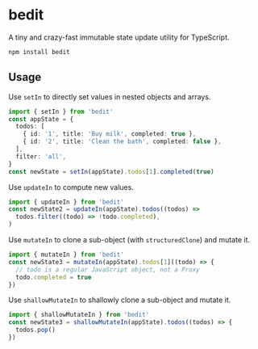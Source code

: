 # bedit

A tiny and crazy-fast immutable state update utility for TypeScript.

```sh
npm install bedit
```

## Usage

Use `setIn` to directly set values in nested objects and arrays.

```ts
import { setIn } from 'bedit'
const appState = {
  todos: [
    { id: '1', title: 'Buy milk', completed: true },
    { id: '2', title: 'Clean the bath', completed: false },
  ],
  filter: 'all',
}
const newState = setIn(appState).todos[1].completed(true)
```

Use `updateIn` to compute new values.

```ts
import { updateIn } from 'bedit'
const newState2 = updateIn(appState).todos((todos) =>
  todos.filter((todo) => !todo.completed),
)
```

Use `mutateIn` to clone a sub-object (with `structuredClone`) and mutate it.

```ts
import { mutateIn } from 'bedit'
const newState3 = mutateIn(appState).todos[1]((todo) => {
  // todo is a regular JavaScript object, not a Proxy
  todo.completed = true
})
```

Use `shallowMutateIn` to shallowly clone a sub-object and mutate it.

```ts
import { shallowMutateIn } from 'bedit'
const newState3 = shallowMutateIn(appState).todos((todos) => {
  todos.pop()
})
```
